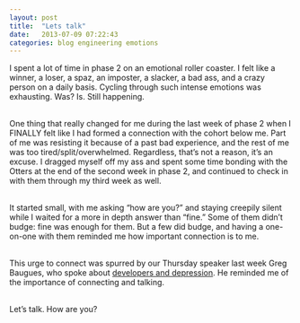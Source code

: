 ```yaml
---
layout: post
title:  "Lets talk"
date:   2013-07-09 07:22:43
categories: blog engineering emotions
---
```


I spent a lot of time in phase 2 on an emotional roller coaster. I felt like a winner, a loser, a spaz, an imposter, a slacker, a bad ass, and a crazy person on a daily basis. Cycling through such intense emotions was exhausting. Was? Is. Still happening.<br><br>

One thing that really changed for me during the last week of phase 2 when I FINALLY felt like I had formed a connection with the cohort below me. Part of me was resisting it because of a past bad experience, and the rest of me was too tired/split/overwhelmed. Regardless, that&rsquo;s not a reason, it&rsquo;s an excuse. I dragged myself off my ass and spent some time bonding with the Otters at the end of the second week in phase 2, and continued to check in with them through my third week as well.<br><br>

It started small, with me asking &ldquo;how are you?&rdquo; and staying creepily silent while I waited for a more in depth answer than &ldquo;fine.&rdquo; Some of them didn&rsquo;t budge: fine was enough for them. But a few did budge, and having a one-on-one with them reminded me how important connection is to me.<br><br>

This urge to connect was spurred by our Thursday speaker last week Greg Baugues, who spoke about <a href="http://blog.baugues.com/speaking/">developers and depression</a>. He reminded me of the importance of connecting and talking.<br><br>

Let&rsquo;s talk. How are you?<br><br>
